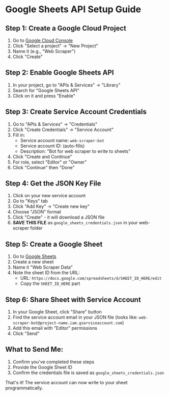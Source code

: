 # Google Sheets API Setup Guide

## Step 1: Create a Google Cloud Project
1. Go to [Google Cloud Console](https://console.cloud.google.com/)
2. Click "Select a project" → "New Project"
3. Name it (e.g., "Web Scraper")
4. Click "Create"

## Step 2: Enable Google Sheets API
1. In your project, go to "APIs & Services" → "Library"
2. Search for "Google Sheets API"
3. Click on it and press "Enable"

## Step 3: Create Service Account Credentials
1. Go to "APIs & Services" → "Credentials"
2. Click "Create Credentials" → "Service Account"
3. Fill in:
   - Service account name: `web-scraper-bot`
   - Service account ID: (auto-fills)
   - Description: "Bot for web scraper to write to sheets"
4. Click "Create and Continue"
5. For role, select "Editor" or "Owner"
6. Click "Continue" then "Done"

## Step 4: Get the JSON Key File
1. Click on your new service account
2. Go to "Keys" tab
3. Click "Add Key" → "Create new key"
4. Choose "JSON" format
5. Click "Create" - it will download a JSON file
6. **SAVE THIS FILE** as `google_sheets_credentials.json` in your web-scraper folder

## Step 5: Create a Google Sheet
1. Go to [Google Sheets](https://sheets.google.com)
2. Create a new sheet
3. Name it "Web Scraper Data"
4. Note the sheet ID from the URL:
   - URL: `https://docs.google.com/spreadsheets/d/SHEET_ID_HERE/edit`
   - Copy the `SHEET_ID_HERE` part

## Step 6: Share Sheet with Service Account
1. In your Google Sheet, click "Share" button
2. Find the service account email in your JSON file (looks like: `web-scraper-bot@project-name.iam.gserviceaccount.com`)
3. Add this email with "Editor" permissions
4. Click "Send"

## What to Send Me:
1. Confirm you've completed these steps
2. Provide the Google Sheet ID
3. Confirm the credentials file is saved as `google_sheets_credentials.json`

That's it! The service account can now write to your sheet programmatically.